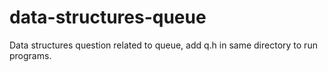 # data-structures-queue
Data structures question related to queue, add q.h in same directory to run programs.
